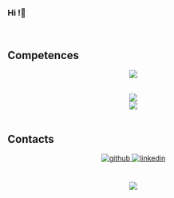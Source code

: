 ### Hi !👋
<div align="center">

</div>
  

<br/>  


## Competences 
<p align="center">
  <img src="https://skillicons.dev/icons?perline=8&i=androidstudio,angular,apollo,bash,bootstrap,c,bash,css,django,docker,eclipse,git,github,graphql,html,java,js,jquery,kubernetes,linux,mysql,nginx,nodejs,php,postgres,powershell,py,ts,vscode,wordpress,cpp,firebase,html,idea,jenkins,npm,phpstorm,qt,oracle,mongodb,qt,anaconda,kubernetes,spring,laravel,flutter,dart,r,python,discord" />
</p>

<br/>  

<div align="center"><img src="https://github-readme-stats.vercel.app/api?username=jeanJonathan&show_icons=true&count_private=true&hide_border=true&theme=radical" align="center" /></div>  

<div align="center"><img src="https://github-readme-stats.vercel.app/api/top-langs/?username=jeanJonathan&hide_border=true&layout=compact&theme=radical&hide=html,php&count_private=true" align="center" /></div>  

<br/>  

## Contacts
<div align="center">
<a href="https://github.com/jeanJonathan" target="_blank">
<img src=https://img.shields.io/badge/github-%2324292e.svg?&style=for-the-badge&logo=github&logoColor=white alt=github style="margin-bottom: 5px;" />
</a>
<a href="https://www.linkedin.com/in/jean-jonathan-koffi-b54b1a216/" target="_blank">
<img src=https://img.shields.io/badge/linkedin-%231E77B5.svg?&style=for-the-badge&logo=linkedin&logoColor=white alt=linkedin style="margin-bottom: 5px;" />
</a>  
</div>  
  

<br/>  

<br/>  

<div align="center">
<img src="https://komarev.com/ghpvc/?username=jeanJonathan&&style=flat-square" align="center" />
</div>  

<br />

<!-- Keeping credits in README but hidden -->
<!--<div align="center">Generated using <a href="https://profilinator.rishav.dev/" target="_blank">Github Profilinator</a></div>-->
<!--
**jeanJonathan/jeanJonathan** is a ✨ _special_ ✨ repository because its `README.md` (this file) appears on your GitHub profile.

Here are some ideas to get you started:

- 🔭 I’m currently working on ...
- 🌱 I’m currently learning ...
- 👯 I’m looking to collaborate on ...
- 🤔 I’m looking for help with ...
- 💬 Ask me about ...
- 📫 How to reach me: ...
- 😄 Pronouns: ...
- ⚡ Fun fact: ...
-->



